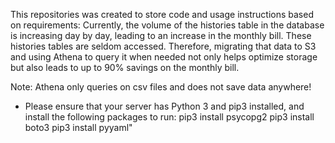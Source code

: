 This repositories was created to store code and usage instructions based on requirements:
    Currently, the volume of the histories table in the database is increasing day by day, leading to an increase in the monthly bill. These histories tables are seldom accessed. Therefore, migrating that data to S3 and using Athena to query it when needed not only helps optimize storage but also leads to up to 90% savings on the monthly bill.

Note: Athena only queries on csv files and does not save data anywhere!


* Please ensure that your server has Python 3 and pip3 installed, and install the following packages to run:
    pip3 install psycopg2
    pip3 install boto3
    pip3 install pyyaml"

